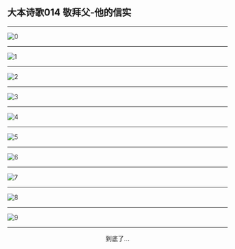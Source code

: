 
## 大本诗歌014 敬拜父-他的信实
        
<div id="aplayer0"></div>

<div id="aplayer1"></div>

<div id="aplayer2"></div>

---

<img alt="0" data-original="/data/d0011/0.png">

---

<img alt="1" data-original="/data/d0011/1.png">

---

<img alt="2" data-original="/data/d0011/2.png">

---

<img alt="3" data-original="/data/d0011/3.png">

---

<img alt="4" data-original="/data/d0011/4.png">

---

<img alt="5" data-original="/data/d0011/5.png">

---

<img alt="6" data-original="/data/d0011/6.png">

---

<img alt="7" data-original="/data/d0011/7.png">

---

<img alt="8" data-original="/data/d0011/8.png">

---

<img alt="9" data-original="/data/d0011/9.png">

---

<p style="text-align: center">到底了...</p>

<script src="/js/dist-view.js"></script>

<script>
MAIN.id = 'd0011';
        
const ap0 = new APlayer({
    container: document.getElementById('aplayer0'),
    volume: 1,
    loop: 'none',
    preload: 'none',
    audio: [{
        name: 'D14.mp3',
        artist: '大本诗歌',
        url: 'https://res.wx.qq.com/voice/getvoice?mediaid=MzI0NTk3MDM5M18yMjQ3NTE1MDk2',
        cover: '/favicon'
    }]
});
const ap1 = new APlayer({
    container: document.getElementById('aplayer1'),
    volume: 1,
    loop: 'none',
    preload: 'none',
    audio: [{
        name: 'D14第一节领唱.mp3',
        artist: '大本诗歌',
        url: 'https://res.wx.qq.com/voice/getvoice?mediaid=MzI0NTk3MDM5M18yMjQ3NTE1MDk3',
        cover: '/favicon'
    }]
});
const ap2 = new APlayer({
    container: document.getElementById('aplayer2'),
    volume: 1,
    loop: 'none',
    preload: 'none',
    audio: [{
        name: 'D14教唱版.mp3',
        artist: '大本诗歌',
        url: 'https://res.wx.qq.com/voice/getvoice?mediaid=MzI0NTk3MDM5M18yMjQ3NTE1MDk4',
        cover: '/favicon'
    }]
});
</script>
